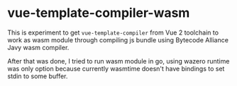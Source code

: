 # vue-template-compiler-wasm

This is experiment to get `vue-template-compiler` from Vue 2 toolchain to work as wasm module through compiling js bundle using Bytecode Alliance Javy wasm compiler.

After that was done, I tried to run wasm module in go, using wazero runtime was only option because currently wasmtime doesn't have bindings to set stdin to some buffer. 
